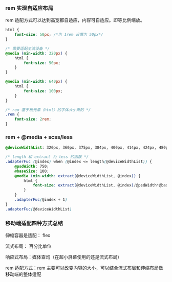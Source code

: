 ### rem 实现自适应布局

rem 适配方式可以达到高宽都自适应，内容可自适应。即等比例缩放。

```css
html {
    font-size: 50px; /*为 1rem 设置为 50px*/
}

/* 需要适配主流设备 */
@media (min-width: 320px) {
    html {
        font-size: 50px;
    }
}

@media (min-width: 640px) {
    html {
        font-size: 100px;
    }
}

/* rem 基于根元素（html）的字体大小来的 */
.rem {
    font-size: 2rem;
}
```

### rem + @media + scss/less

```scss
@deviceWidthList: 320px, 360px, 375px, 384px, 400px, 414px, 424px, 480px, 540px, 640px, 720px, 750px;

/* length 和 extract 为 less 的函数 */
.adapterFuc (@index) when (@index <= length(@deviceWidthList)) {
    @psdWidth: 750;
    @baseSize: 100;
    @media (min-width: extract(@deviceWidthList, @index)) {
        html {
            font-size: extract(@deviceWidthList, @index)/@psdWidth*@baseSize
        }
    }
    .adapterFuc(@index + 1)
}
.adapterFuc(@deviceWidthList)

```

### 移动端适配四种方式总结

伸缩容器是适配： flex

流式布局： 百分比单位

响应式布局：媒体查询（在超小屏幕使用的还是流式布局）

rem 适配方式：rem 主要可以改变内容的大小，可以结合流式布局和伸缩布局做移动端的整体适配
